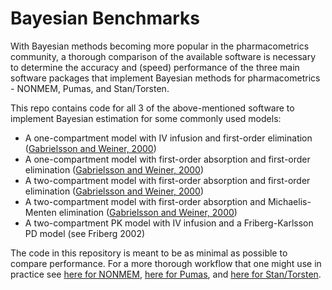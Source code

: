 # Bayesian Benchmarks

With Bayesian methods becoming more popular in the pharmacometrics community, a
thorough comparison of the available software is necessary to determine the 
accuracy and (speed) performance of the three main software packages that 
implement Bayesian methods for pharmacometrics - NONMEM, Pumas, and 
Stan/Torsten.

This repo contains code for all 3 of the above-mentioned software to implement
Bayesian estimation for some commonly used models:
  
+ A one-compartment model with IV infusion and first-order elimination 
([Gabrielsson and Weiner, 2000](https://www.amazon.com/Pharmacokinetic-Pharmacodynamic-Data-Analysis-Applications/dp/9198299107))
+ A one-compartment model with first-order absorption and first-order 
elimination ([Gabrielsson and Weiner, 2000](https://www.amazon.com/Pharmacokinetic-Pharmacodynamic-Data-Analysis-Applications/dp/9198299107))
+ A two-compartment model with first-order absorption and first-order 
elimination ([Gabrielsson and Weiner, 2000](https://www.amazon.com/Pharmacokinetic-Pharmacodynamic-Data-Analysis-Applications/dp/9198299107))
+ A two-compartment model with first-order absorption and Michaelis-Menten 
elimination ([Gabrielsson and Weiner, 2000](https://www.amazon.com/Pharmacokinetic-Pharmacodynamic-Data-Analysis-Applications/dp/9198299107))
+ A two-compartment PK model with IV infusion and a Friberg-Karlsson PD model
(see Friberg 2002)

The code in this repository is meant to be as minimal as possible to compare 
performance. For a more thorough workflow that one might use in practice see
[here for NONMEM](https://github.com/metrumresearchgroup/iu-ctsi-2023-merge),
[here for Pumas](https://docs.pumas.ai/stable/basics/bayesian/), and
[here for Stan/Torsten](https://stanpmx.github.io/).